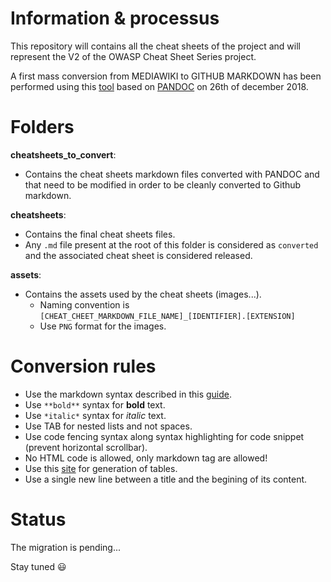 # Information & processus

This repository will contains all the cheat sheets of the project and will represent the V2 of the OWASP Cheat Sheet Series project.

A first mass conversion from MEDIAWIKI to GITHUB MARKDOWN has been performed using this [tool](https://github.com/philipashlock/mediawiki-to-markdown) based on [PANDOC](https://pandoc.org/MANUAL.html) on 26th of december 2018.

# Folders

**cheatsheets_to_convert**: 
* Contains the cheat sheets markdown files converted with PANDOC and that need to be modified in order to be cleanly converted to Github markdown.

**cheatsheets**: 
* Contains the final cheat sheets files. 
* Any `.md` file present at the root of this folder is considered as `converted` and the associated cheat sheet is considered released.

**assets**: 
* Contains the assets used by the cheat sheets (images...).
    *  Naming convention is `[CHEAT_CHEET_MARKDOWN_FILE_NAME]_[IDENTIFIER].[EXTENSION]`
    * Use `PNG` format for the images.


# Conversion rules

* Use the markdown syntax described in this [guide](https://guides.github.com/features/mastering-markdown/).
* Use `**bold**` syntax for **bold** text.
* Use `*italic*` syntax for *italic* text.
* Use TAB for nested lists and not spaces.
* Use code fencing syntax along syntax highlighting for code snippet (prevent horizontal scrollbar).
* No HTML code is allowed, only markdown tag are allowed!
* Use this [site](https://www.tablesgenerator.com/markdown_tables) for generation of tables.
* Use a single new line between a title and the begining of its content.

# Status

The migration is pending...

Stay tuned :smiley: